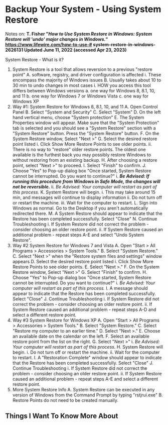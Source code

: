 # Backup Your System - Using System Restore
Notes on:  **T. Fisher "_How to Use System Restore in Windows: System Restore will 'undo' major changes in Windows._" https://www.lifewire.com/how-to-use-# system-restore-in-windows-2626131 Updated June 11, 2022 (accessed Apr 23, 2023)**


System Restore - What is it? 
 1. System Restore is a tool that allows reversion to a previous "restore point"
      A. software, registry, and driver configuration is affected
          i. These encompass the majority of Windows issues
      B. Usually takes about 10 to 30 min to undo changes in most cases
          i. HOW you access this tool differs between Windows versions
               a. one way for Windows 8, 8.1, 10, and 11
               b. one way for Windows 7 or Windows Vista 
               c. one way for Windows XP
 2. Way #1: System Restore for Windows 8, 8.1, 10, and 11
     A. Open Control Panel
     B. Select "System and Security"
     C. Select "System"
     D. On the left hand vertical menu, choose "System protection"
     E. The System Properties window will appear. Make sure that the "System Protection" tab is selected and you should see a "System Restore" section with a "System Restore" button. Press the "System Restore" button.
     F. On the System Restore window, Select "Next >"
     G. Select the desired restore point listed
          i. Click Show More Restore Points to see older points.
         ii. There is no way to "restore" older restore points. The oldest one available is the furthest back you may possibly restore Windows to without restoring from an existing backup.
     H. After choosing a restore point, select "Next >" to proceed.
     I. Select "Finish" to confirm.
     J. Choose "Yes" to Pop-up dialog box "Once started, System Restore cannot be interrupted. Do you want to continue?"
          i. ***Be Advised: If running this procedure from Windows in Safe Mode, the changes will not be reversible.***
         ii. *Be Advised: Your computer will restart as part of this process.*
     K. System Restore will begin. 
          i. This may take around 15 min, and messages will continue to display information
         ii. Do not turn off or restart the machine.
        iii. Wait for the computer to restart.
     L. Sign into Windows as normal. Go to the Desktop if you aren't automatically redirected there.
     M. A System Restore should appear to indicate that the Restore has been completed successfully. Select "Close"
     N. Continue Troubleshooting
          i. If System Restore did not correct the problem - consider choosing an older restore point.
         ii. If System Restore caused an additional problem - repeat steps A-E and select "Undo System Restore".
 3. Way #2 System Restore for Windows 7 and Vista
     A. Open "Start > All Programs > Accessories > System Tools."
     B. Select "System Restore."
     C. Select "Next >" when the "Restore system files and settings" window appears
     D. Select the desired restore point listed
          i. Click Show More Restore Points to see older points.
     E. Select "Next >."
     F. On the System Restore window, Select "Next >"
     G. Select "Finish" to confirm.
     H. Choose "Yes" to Pop-up dialog box "Once started, System Restore cannot be interrupted. Do you want to continue?"
          i. *Be Advised: Your computer will restart as part of this process.*
     I. A message should appear to indicate that the Restore has been completed successfully. Select "Close"
     J. Continue Troubleshooting
          i. If System Restore did not correct the problem - consider choosing an older restore point.
         ii. If System Restore caused an additional problem - repeat steps A-D and select a different restore point.
 4. Way #3 System Restore for Windows XP
     A. Open "Start > All Programs > Accessories > System Tools."
     B. Select "System Restore."
     C. Select "Restore my computer to an earlier time."
     D. Select "Next >."
     E. Choose an available date on the calendar on the left.
     F. Select an available restore point from the list on the right.
     G. Select "Next >"
          i. *Be Advised: Your computer will restart as part of this process.*
     H. System Restore will begin. 
          i. Do not turn off or restart the machine.
         ii. Wait for the computer to restart.
     I. A "Restoration Complete" window should appear to indicate that the Restore has been completed successfully. Select "Close"
     J. Continue Troubleshooting
          i. If System Restore did not correct the problem - consider choosing an older restore point.
         ii. If System Restore caused an additional problem - repeat steps A-E and select a different restore point.
 5. More System Restore Info
     A. System Restore can be executed in any version of Windows from the Command Prompt by typing "rstjrui.exe"
     B. Restore Points do not need to be created manually.
 
## Things I Want To Know More About 
     